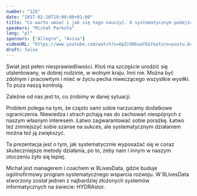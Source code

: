 ```yaml
---
number: "126"
date: "2017-02-20T19:00:00+01:00"
title: "Co warto umieć i jak się tego nauczyć. O systematycznym podejściu do rozwoju."
speakers: "Michał Parkoła"
lang: "pl"
sponsors: ["Allegro", "Aviva"]
videoURL: "https://www.youtube.com/watch?v=6pZr6RbuaYE&feature=youtu.be"
draft: false
---
```


Świat jest pełen niesprawiedliwości. Ktoś ma szczęście urodzić się utalentowany, w dobrej rodzinie, w wolnym kraju. Inni nie. Można być zdolnym i pracowitym i mieć w życiu pecha niweczącego wszystkie wysiłki. To poza naszą kontrolą.

Zależne od nas jest to, co zrobimy w danej sytuacji.

Problem polega na tym, że często sami sobie narzucamy dodatkowe ograniczenia. Niewiedza i strach pchają nas do zachowań niespójnych z naszym własnym interesem. Łatwo zagwarantować sobie porażkę. Łatwo też zmniejszyć sobie szanse na sukces, ale systematycznym działaniem można też ją zwiększyć.

Ta prezentacja jest o tym, jak systematycznie wyposażać się w coraz skuteczniejsze metody działania, po to, żeby nam i innym w naszym otoczeniu żyło się lepiej.

Michał jest managerem i coachem w 9LivesData, gdzie buduje ogólnofirmowy program systematycznego wsparcia rozwoju. W 9LivesData stworzony został jednen z najbardziej złożonych systemów informatycznych na świecie: HYDRAstor.
